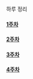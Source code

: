 

하루 정리

#### [1주차](https://github.com/Junyong34/StudyPark/tree/master/TDS/01)

#### [2주차](https://github.com/Junyong34/StudyPark/tree/master/TDS/02)

#### [3주차](https://github.com/Junyong34/StudyPark/tree/master/TDS/03)

#### [4주차](https://github.com/Junyong34/StudyPark/tree/master/TDS/04)
